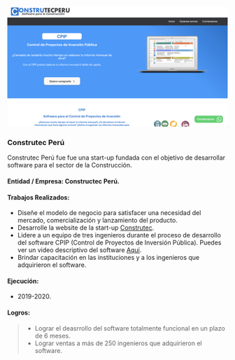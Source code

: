 ![Construtec](/images/works/work1_construtec_opt.png)

### Construtec Perú

Construtec Perú fue fue una start-up fundada con el objetivo de desarrollar software para el sector de la Construcción. 

#### Entidad / Empresa: Constructec Perú.

#### Trabajos Realizados:
  -  Diseñe el modelo de negocio para satisfacer una necesidad del mercado, comercialización y lanzamiento del producto.
  -  Desarrolle la website de la start-up <a href="https://construtecperu.com/" target="_blank"> Construtec</a>.
  -  Lidere a un equipo de tres ingenieros durante el proceso de desarrollo del software CPIP (Control de Proyectos de Inversión Pública). Puedes ver un video descriptivo del software <a href="https://www.youtube.com/watch?v=OvZoTdejOWk" target="_blank"> Aquí</a>.
  -  Brindar capacitación en las instituciones y a los ingenieros que adquirieron el software.

#### Ejecución:
-  2019-2020.

#### Logros:

> -  Lograr el deasrrollo del software totalmente funcional en un plazo de 6 meses. 
> -  Lograr ventas a más de 250 ingenieros que adquirieron el software.

